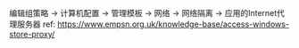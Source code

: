 编辑组策略 -> 计算机配置 -> 管理模板 -> 网络 -> 网络隔离 -> 应用的Internet代理服务器
ref:
https://www.empsn.org.uk/knowledge-base/access-windows-store-proxy/
